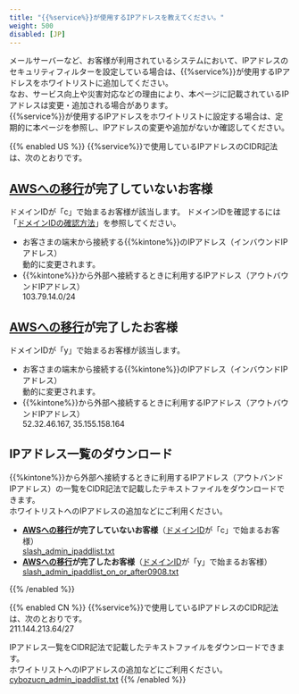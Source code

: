 ```yaml
---
title: "{{%service%}}が使用するIPアドレスを教えてください。"
weight: 500
disabled: [JP]
---
```


メールサーバーなど、お客様が利用されているシステムにおいて、IPアドレスのセキュリティフィルターを設定している場合は、{{%service%}}が使用するIPアドレスをホワイトリストに追加してください。  
なお、サービス向上や災害対応などの理由により、本ページに記載されているIPアドレスは変更・追加される場合があります。  
{{%service%}}が使用するIPアドレスをホワイトリストに設定する場合は、定期的に本ページを参照し、IPアドレスの変更や追加がないか確認してください。  

{{% enabled US %}}
{{%service%}}で使用しているIPアドレスのCIDR記法は、次のとおりです。  

## [AWSへの移行](https://www.kintone.com/aws-migration/)が完了していないお客様

ドメインIDが「c」で始まるお客様が該当します。
ドメインIDを確認するには「[ドメインIDの確認方法](/general/ja/admin/list_old/domainid.html)」を参照してください。

* お客さまの端末から接続する{{%kintone%}}のIPアドレス（インバウンドIPアドレス）  
  動的に変更されます。
* {{%kintone%}}から外部へ接続するときに利用するIPアドレス（アウトバウンドIPアドレス）  
  103.79.14.0/24

## [AWSへの移行](https://www.kintone.com/aws-migration/)が完了したお客様

ドメインIDが「y」で始まるお客様が該当します。

* お客さまの端末から接続する{{%kintone%}}のIPアドレス（インバウンドIPアドレス）  
  動的に変更されます。
* {{%kintone%}}から外部へ接続するときに利用するIPアドレス（アウトバウンドIPアドレス）  
  52.32.46.167, 35.155.158.164

## IPアドレス一覧のダウンロード

{{%kintone%}}から外部へ接続するときに利用するIPアドレス（アウトバンドIPアドレス）の一覧をCIDR記法で記載したテキストファイルをダウンロードできます。  
ホワイトリストへのIPアドレスの追加などにご利用ください。  

* **[AWSへの移行](https://www.kintone.com/aws-migration/)が完了していないお客様**（[ドメインID](/general/ja/admin/list_old/domainid.html)が「c」で始まるお客様）  
 [slash_admin_ipaddlist.txt](/general/files-ja/slash_admin_ipaddlist.txt)
* **[AWSへの移行](https://www.kintone.com/aws-migration/)が完了したお客様**（[ドメインID](/general/ja/admin/list_old/domainid.html)が「y」で始まるお客様）  
 [slash_admin_ipaddlist_on_or_after0908.txt](/general/files-ja/slash_admin_ipaddlist_on_or_after0908.txt)

{{% /enabled %}}

{{% enabled CN %}}
{{%service%}}で使用しているIPアドレスのCIDR記法は、次のとおりです。  
211.144.213.64&#47;27

IPアドレス一覧をCIDR記法で記載したテキストファイルをダウンロードできます。  
ホワイトリストへのIPアドレスの追加などにご利用ください。  
[cybozucn_admin_ipaddlist.txt](/general/files-ja/cybozucn_admin_ipaddlist.txt)
{{% /enabled %}}
